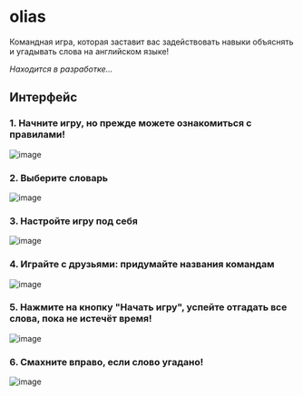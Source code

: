 # olias

Командная игра, которая заставит вас задействовать навыки объяснять и угадывать слова на английском языке!

*Находится в разработке...*

## Интерфейс
### 1. Начните игру, но прежде можете ознакомиться с правилами!
   
![image](https://github.com/user-attachments/assets/8d30ce41-0a43-4841-8482-eed04c84d5b7)

### 2. Выберите словарь
   
![image](https://github.com/user-attachments/assets/13cbab40-2210-442b-9be6-8b3f8342ac54)

### 3. Настройте игру под себя
   
![image](https://github.com/user-attachments/assets/c5c846a2-2d6d-4ea7-8cd9-cdc3cadda312)

### 4. Играйте с друзьями: придумайте названия командам
   
![image](https://github.com/user-attachments/assets/c318b50a-5088-4c45-88ca-c60f5b423c35)

### 5. Нажмите на кнопку "Начать игру", успейте отгадать все слова, пока не истечёт время!

![image](https://github.com/user-attachments/assets/cb544d58-d4b1-44a3-9000-2edb63d04402)

### 6. Смахните вправо, если слово угадано!

![image](https://github.com/user-attachments/assets/2e3c1caf-e0d8-465a-8a7c-0793e83f8f3d)


